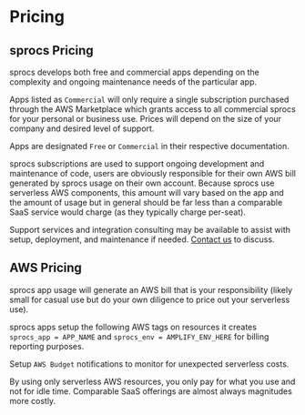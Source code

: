 # Pricing

## sprocs Pricing

sprocs develops both free and commercial apps depending on the complexity and
ongoing maintenance needs of the particular app.

Apps listed as `Commercial` will only require a single subscription purchased
through the AWS Marketplace which grants access to all commercial sprocs for your personal or business use. Prices will depend on the size of your company and
desired level of support.

Apps are designated `Free` or `Commercial` in their respective documentation.

sprocs subscriptions are used to support ongoing development and maintenance of code, users are obviously responsible for their own AWS bill generated by sprocs usage on their
own account. Because sprocs use serverless AWS components, this amount will vary based on the app and the amount of usage but in general should
be far less than a comparable SaaS service would charge (as they typically charge per-seat).

Support services and integration consulting may be available to assist with setup, deployment, and maintenance if
needed. [Contact us](mailto:team@sprocs.com) to discuss.

## AWS Pricing

sprocs app usage will generate an AWS bill that is your responsibility (likely small for casual use but do your own diligence to price out your serverless use).

sprocs apps setup the following AWS tags on resources it creates `sprocs_app = APP_NAME` and `sprocs_env = AMPLIFY_ENV_HERE` for billing reporting purposes.

Setup `AWS Budget` notifications to monitor for unexpected serverless costs.

By using only serverless AWS resources, you only pay for what you use and not for idle time. Comparable SaaS offerings are almost always magnitudes more costly.
